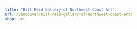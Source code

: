 ```yaml
---
title: "Bill Reid Gallery of Northwest Coast Art"
url: /vancouver/bill-reid-gallery-of-northwest-coast-art/
shop: art
---
```

